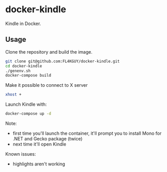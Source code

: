 # docker-kindle

Kindle in Docker.

## Usage

Clone the repository and build the image.

```sh
git clone git@github.com:FL4KGUY/docker-kindle.git
cd docker-kindle
./genenv.sh
docker-compose build
```

Make it possible to connect to X server

```sh
xhost +
```

Launch Kindle with:

```sh
docker-compose up -d
```

Note:

- first time you'll launch the container, it'll prompt you to install Mono for .NET and Gecko package (twice)
- next time it'll open Kindle

Known issues:

- highlights aren't working
